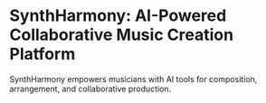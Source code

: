 # SynthHarmony: AI-Powered Collaborative Music Creation Platform
SynthHarmony empowers musicians with AI tools for composition, arrangement, and collaborative production.
